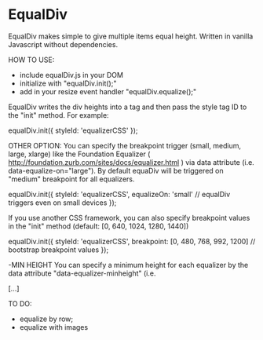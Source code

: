 # EqualDiv
EqualDiv makes simple to give multiple items equal height. Written in vanilla Javascript without dependencies.

HOW TO USE:
- include equalDiv.js in your DOM
- initialize with "equalDiv.init();"
- add in your resize event handler "equalDiv.equalize();"

EqualDiv writes the div heights into a <style> tag to minimize browser reflow. I advice to create in your DOM an empty <style id="equalizerCSS"></style> tag and then pass the style tag ID to the "init" method.
For example:

equalDiv.init({
   styleId: 'equalizerCSS'
});

OTHER OPTION:
You can specify the breakpoint trigger (small, medium, large, xlarge) like the Foundation Equalizer ( http://foundation.zurb.com/sites/docs/equalizer.html ) via data attribute (i.e. data-equalize-on="large").
By default equaDiv will be triggered on "medium" breakpoint for all equalizers.

equalDiv.init({
   styleId: 'equalizerCSS',
   equalizeOn: 'small' // equalDiv triggers even on small devices
});

If you use another CSS framework, you can also specify breakpoint values in the "init" method (default: [0, 640, 1024, 1280, 1440])

equalDiv.init({
   styleId: 'equalizerCSS',
   breakpoint: [0, 480, 768, 992, 1200] // bootstrap breakpoint values
});

-MIN HEIGHT
You can specify a minimum height for each equalizer by the data attribute "data-equalizer-minheight" (i.e. <div id="one" class="row small-up-2 medium-up-3 large-up-4 content-wrap" data-equalizer data-equalizer-minheight="250">[...]</div>

TO DO:
- equalize by row;
- equalize with images
